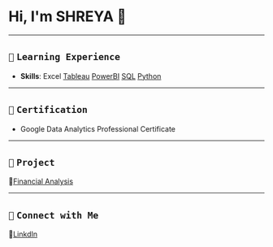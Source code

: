 # Hi, I'm SHREYA 👋  
---

## `📘` **`Learning Experience`**

- **Skills**:
Excel [Tableau](https://public.tableau.com/app/profile/shreyashetty./vizzes) [PowerBI](https://github.com/shreyashetty-1/PowerBI-.git) [SQL](https://github.com/shreyashetty-1/SQL.git) [Python](https://github.com/shreyashetty-1/Python.git)

 ---
 
## `📜` **`Certification`**
- Google Data Analytics Professional Certificate

---

## `📂` **`Project`**                            
🔗[Financial Analysis](https://github.com/shreyashetty-1/Financial-Analysis.git)                      

   ---

## `📧` **`Connect with Me`** 
🔗[LinkdIn](https://www.linkedin.com/in/shreya-shetty-070037245/)



